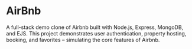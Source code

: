 # AirBnb
A full-stack demo clone of Airbnb built with Node.js, Express, MongoDB, and EJS. This project demonstrates user authentication, property hosting, booking, and favorites – simulating the core features of Airbnb.
